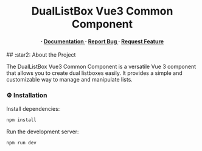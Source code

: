<div align='center'>

<h1>DualListBox Vue3 Common Component</h1>
<h4> <span> · </span> <a href="https://github.com/dayansankalpa/ Owner avatar dual-listbox-vue3-common/blob/master/README.md"> Documentation </a> <span> · </span> <a href="https://github.com/dayansankalpa/ Owner avatar dual-listbox-vue3-common/issues"> Report Bug </a> <span> · </span> <a href="https://github.com/dayansankalpa/ Owner avatar dual-listbox-vue3-common/issues"> Request Feature </a> </h4>


</div>
## :star2: About the Project
<p>The DualListBox Vue3 Common Component is a versatile Vue 3 component that allows you to create dual listboxes easily. It provides a simple and customizable way to manage and manipulate lists.</p>

### :gear: Installation

Install dependencies:
```bash
npm install
```
Run the development server:
```bash
npm run dev
```
